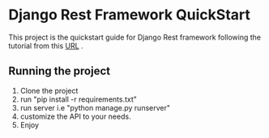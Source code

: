 # Django Rest Framework QuickStart
This project is the quickstart guide for Django Rest framework following the tutorial from this [URL](https://www.django-rest-framework.org/tutorial/quickstart/) .

## Running the project

1. Clone the project
2. run "pip install -r requirements.txt"
3. run server i.e "python manage.py runserver"
4. customize the API to your needs.
5. Enjoy
